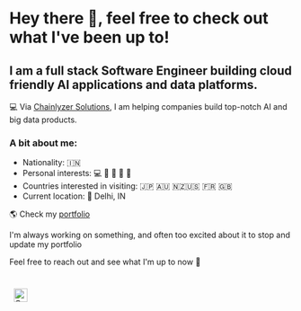 # Hey there 👋, feel free to check out what I've been up to!

## I am a full stack Software Engineer building cloud friendly AI applications and data platforms.

💻 Via [Chainlyzer Solutions](https://chainlyzer.com/), I am helping companies build top-notch AI and big data products.


### A bit about me:

-   Nationality: 🇮🇳
-   Personal interests: 💻 🧳 💪 💃 🏏
-   Countries interested in visiting: 🇯🇵 🇦🇺 🇳🇿🇺🇸 🇫🇷 🇬🇧
-   Current location: 📍 Delhi, IN

🌎 Check my [portfolio](https://github.com/narutoadi)

I'm always working on something, and often too excited about it to stop and update my portfolio

Feel free to reach out and see what I'm up to now 💬


<div style="padding: 25px 0;">
     <a href="https://www.linkedin.com/in/aditi-mishra-cse/" style="padding: 8px; width: 24px; height: 24px;">
        <img src="https://github.com/narutoadi/aditimishra/blob/master/assets/linkedin-green.png" alt="Connect on Linkedin" width="24" height="24">
    </a>
</div>

